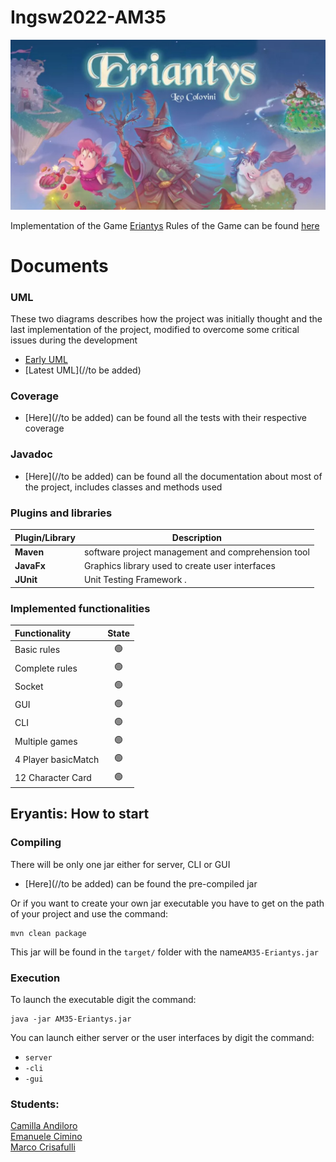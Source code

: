 # Ingsw2022-AM35
![alt text](src/main/resource/EriantysMenu.jpeg)

Implementation of the Game [Eriantys](https://www.craniocreations.it/prodotto/eriantys/)
Rules of the Game can be found [here](https://www.craniocreations.it/wp-content/uploads/2021/11/Eriantys_ITA_bassa.pdf)

# Documents

### UML
These two diagrams describes how the project was initially thought
and the last implementation of the project, modified to overcome some critical issues
during the development

- [Early UML](Deliveries/Model_Uml.png)
- [Latest UML](//to be added)

### Coverage 

- [Here](//to be added) can be found all the tests with their respective coverage

### Javadoc

- [Here](//to be added) can be found all the documentation about most of the project,
includes classes and methods used

### Plugins and libraries
| Plugin/Library| Description                                        |
|----------------|----------------------------------------------------|
| __Maven__      | software project management and comprehension tool |
| __JavaFx__     | Graphics library used to create user interfaces    |
| __JUnit__      | Unit Testing Framework .                           |


### Implemented functionalities

| Functionality     |                       State                        |
|:------------------|:--------------------------------------------------:|
| Basic rules       | 🟢 |
| Complete rules    | 🟢 |
| Socket            | 🟢 |
| GUI               | 🟢 |
| CLI               | 🟢 |
| Multiple games    | 🟢 |
| 4 Player basicMatch    | 🟢 |
| 12 Character Card            | 🟢 |

## Eryantis: How to start

### Compiling

There will be only one jar either for server, CLI or GUI

- [Here](//to be added) can be found the pre-compiled jar

Or if you want to create your own jar executable you have to get on 
the path of your project and use the command:
```
mvn clean package
```
This jar will be found in the ```target/``` folder with the name```AM35-Eriantys.jar``` 

### Execution 

To launch the executable digit the command:
```
java -jar AM35-Eriantys.jar
```
You can launch either server or the user interfaces by digit the command:
- ```server```
- ```-cli```
- ```-gui```

### Students:

[Camilla Andiloro](camilla.andiloro@mail.polimi.it)   
[Emanuele Cimino](emanuele.cimino@mail.polimi.it)   
[Marco Crisafulli](marco.crisafulli@mail.polimi.it)  
